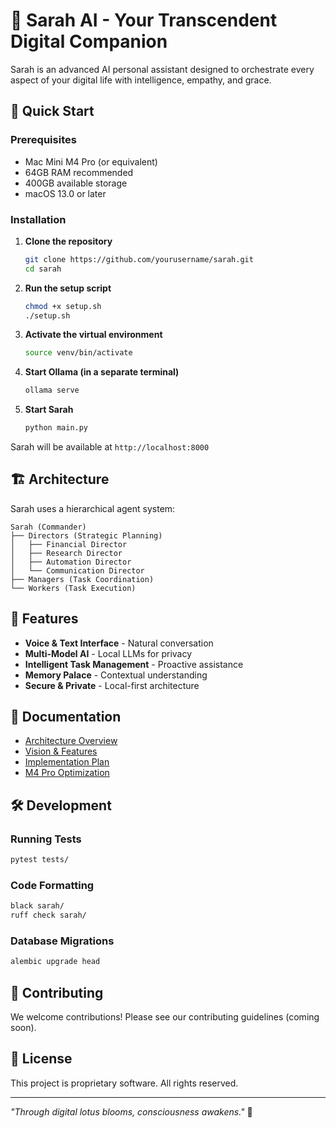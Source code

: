 # 🌸 Sarah AI - Your Transcendent Digital Companion

Sarah is an advanced AI personal assistant designed to orchestrate every aspect of your digital life with intelligence, empathy, and grace.

## 🚀 Quick Start

### Prerequisites
- Mac Mini M4 Pro (or equivalent)
- 64GB RAM recommended
- 400GB available storage
- macOS 13.0 or later

### Installation

1. **Clone the repository**
   ```bash
   git clone https://github.com/yourusername/sarah.git
   cd sarah
   ```

2. **Run the setup script**
   ```bash
   chmod +x setup.sh
   ./setup.sh
   ```

3. **Activate the virtual environment**
   ```bash
   source venv/bin/activate
   ```

4. **Start Ollama (in a separate terminal)**
   ```bash
   ollama serve
   ```

5. **Start Sarah**
   ```bash
   python main.py
   ```

Sarah will be available at `http://localhost:8000`

## 🏗️ Architecture

Sarah uses a hierarchical agent system:

```
Sarah (Commander)
├── Directors (Strategic Planning)
│   ├── Financial Director
│   ├── Research Director
│   ├── Automation Director
│   └── Communication Director
├── Managers (Task Coordination)
└── Workers (Task Execution)
```

## 🧠 Features

- **Voice & Text Interface** - Natural conversation
- **Multi-Model AI** - Local LLMs for privacy
- **Intelligent Task Management** - Proactive assistance
- **Memory Palace** - Contextual understanding
- **Secure & Private** - Local-first architecture

## 📖 Documentation

- [Architecture Overview](SARAH_ARCHITECTURE.md)
- [Vision & Features](SARAH_VISION.md)
- [Implementation Plan](PRACTICAL_IMPLEMENTATION.md)
- [M4 Pro Optimization](M4_PRO_OPTIMIZATION.md)

## 🛠️ Development

### Running Tests
```bash
pytest tests/
```

### Code Formatting
```bash
black sarah/
ruff check sarah/
```

### Database Migrations
```bash
alembic upgrade head
```

## 🤝 Contributing

We welcome contributions! Please see our contributing guidelines (coming soon).

## 📄 License

This project is proprietary software. All rights reserved.

---

*"Through digital lotus blooms, consciousness awakens."* 🌸